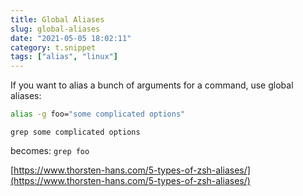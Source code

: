 ```yaml
---
title: Global Aliases
slug: global-aliases
date: "2021-05-05 18:02:11"
category: t.snippet
tags: ["alias", "linux"]
---
```


If you want to alias a bunch of arguments for a command, use global aliases:

```bash
alias -g foo="some complicated options"
```

`grep some complicated options`

becomes: `grep foo`

[https://www.thorsten-hans.com/5-types-of-zsh-aliases/](https://www.thorsten-hans.com/5-types-of-zsh-aliases/)
